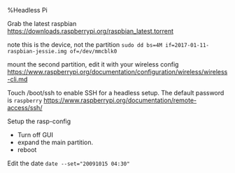 %Headless Pi

Grab the latest raspbian 
https://downloads.raspberrypi.org/raspbian_latest.torrent

note this is the device, not the partition
```sudo dd bs=4M if=2017-01-11-raspbian-jessie.img of=/dev/mmcblk0```

mount the second partition, edit it with your wireless config
https://www.raspberrypi.org/documentation/configuration/wireless/wireless-cli.md

Touch /boot/ssh to enable SSH for a headless setup.
The default password is ```raspberry```
https://www.raspberrypi.org/documentation/remote-access/ssh/

Setup the rasp-config

* Turn off GUI
* expand the main partition.
* reboot

Edit the date
```date --set="20091015 04:30"```
